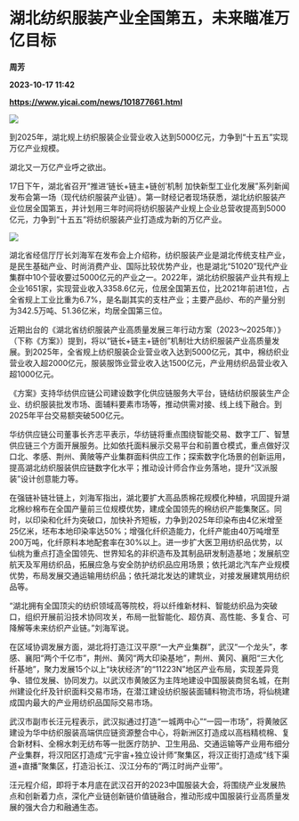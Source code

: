 # 湖北纺织服装产业全国第五，未来瞄准万亿目标
**周芳**

**2023-10-17 11:42**

**https://www.yicai.com/news/101877661.html**

![](https://imgcdn.yicai.com/uppics/slides/2023/10/b42d336a0de254535d67bd6b51543ee8.jpg)

到2025年，湖北规上纺织服装企业营业收入达到5000亿元，力争到“十五五”实现万亿产业规模。

湖北又一万亿产业呼之欲出。

17日下午，湖北省召开“推进‘链长+链主+链创’机制 加快新型工业化发展”系列新闻发布会第一场（现代纺织服装产业链）。第一财经记者现场获悉，湖北纺织服装产业位居全国第五，并计划用三年时间将纺织服装产业规上企业总营收提高到5000亿元，力争到“十五五”将纺织服装产业打造成为新的万亿产业。

![](https://imgcdn.yicai.com/uppics/images/2023/10/5b147248497534fd9af5f8c50005ee75.jpg)

湖北省经信厅厅长刘海军在发布会上介绍称，纺织服装产业是湖北传统支柱产业，是民生基础产业、时尚消费产业、国际比较优势产业，也是湖北“51020”现代产业集群中10个营收要过5000亿元的产业之一。2022年，湖北纺织服装产业共有规上企业1651家，实现营业收入3358.6亿元，位居全国第五位，比2021年前进1位，占全省规上工业比重为6.7%，是名副其实的支柱产业；主要产品纱、布的产量分别为342.5万吨、51.36亿米，均居全国第三位。

近期出台的《湖北省纺织服装产业高质量发展三年行动方案（2023～2025年）》（下称《方案》）提到，将以“链长+链主+链创”机制壮大纺织服装产业高质量发展。到2025年，全省规上纺织服装企业营业收入达到5000亿元，其中，棉纺织业营业收入超2000亿元，服装服饰业营业收入达1500亿元，产业用纺织品营业收入超1000亿元。

《方案》支持华纺供应链公司建设数字化供应链服务大平台，链结纺织服装生产企业、纺织服装批发市场、面辅料要素市场等，推动供需对接、线上线下融合。到2025年平台交易额突破500亿元。

华纺供应链公司董事长齐志平表示，华纺链将重点围绕智能交易、数字工厂、智慧供应链三个方面开展服务。比如依托面料展示交易平台和前置仓模式，重点做好汉口北、孝感、荆州、黄陂等产业集群面料供应工作；探索数字化场景的创新运用，提高湖北纺织服装供应链数字化水平；推动设计师合作业务落地，提升“汉派服装”设计创意能力等。

在强链补链壮链上，刘海军指出，湖北要扩大高品质棉花规模化种植，巩固提升湖北棉纱棉布在全国产量前三位规模优势，建成全国领先的棉纺织产能集聚区。同时，以印染和化纤为突破口，加快补齐短板，力争到2025年印染布由4亿米增至25亿米，坯布本地印染率达50%；增强化纤织造能力，化纤产能由40万吨增至200万吨，化纤原料本地配套率在30%以上。进一步扩大医卫用纺织品优势，以仙桃为重点打造全国领先、世界知名的非织造布及其制品研发制造基地；发展航空航天及军用纺织品，拓展应急与安全防护纺织品应用场景；依托湖北汽车产业规模优势，布局发展交通运输用纺织品；依托湖北发达的建筑业，对接发展建筑用纺织品等。

“湖北拥有全国顶尖的纺织领域高等院校，将以纤维新材料、智能纺织品为突破口，组织开展前沿技术协同攻关，布局一批智能化、超仿真、高性能、多复合、可降解等未来纺织产业链。”刘海军说。

在区域协调发展方面，湖北将打造江汉平原“一大产业集群”，武汉“一个龙头”，孝感、襄阳“两个千亿市”，荆州、黄冈“两大印染基地”，荆州、黄冈、襄阳“三大化纤基地”，聚力发展15个以上“块状经济”的“11223N”地区产业布局，实现差异竞争、错位发展、协同发力。以武汉市黄陂区为主阵地建设中国服装商贸名城，在荆州建设化纤及针织面料交易市场，在潜江建设纺织服装面辅料物流市场，将仙桃建成国内最大的产业用纺织品国际交易市场。

武汉市副市长汪元程表示，武汉拟通过打造“一城两中心”“一园一市场”，将黄陂区建设为华中纺织服装高端供应链资源整合中心，将新洲区打造成以高档精梳棉、复合新材料、全棉水刺无纺布等一批医疗防护、卫生用品、交通运输等产业用布细分产业集群，将汉阳区打造成“元宇宙+独立设计师”聚集区，将汉正街打造成“线下渠道+直播”聚集区，打造沿长江、汉江分布的“两江时尚产业带”。

汪元程介绍，即将于本月底在武汉召开的2023中国服装大会，将围绕产业发展热点和创新着力点，深化产业链创新链价值链融合，推动形成中国服装行业高质量发展的强大合力和融通生态。